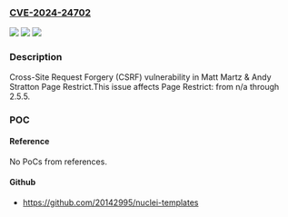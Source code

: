 ### [CVE-2024-24702](https://cve.mitre.org/cgi-bin/cvename.cgi?name=CVE-2024-24702)
![](https://img.shields.io/static/v1?label=Product&message=Page%20Restrict&color=blue)
![](https://img.shields.io/static/v1?label=Version&message=n%2Fa%3C%3D%202.5.5%20&color=brighgreen)
![](https://img.shields.io/static/v1?label=Vulnerability&message=CWE-352%20Cross-Site%20Request%20Forgery%20(CSRF)&color=brighgreen)

### Description

Cross-Site Request Forgery (CSRF) vulnerability in Matt Martz & Andy Stratton Page Restrict.This issue affects Page Restrict: from n/a through 2.5.5.

### POC

#### Reference
No PoCs from references.

#### Github
- https://github.com/20142995/nuclei-templates

